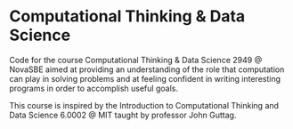 <h1> Computational Thinking & Data Science </h1> 

Code for the course Computational Thinking & Data Science 2949 @ NovaSBE aimed at providing an understanding of the
role that computation can play in solving problems and at feeling confident in writing interesting programs in order to accomplish useful goals.

This course is inspired by the Introduction to Computational Thinking and Data Science 6.0002 @ MIT taught by professor John Guttag. 
